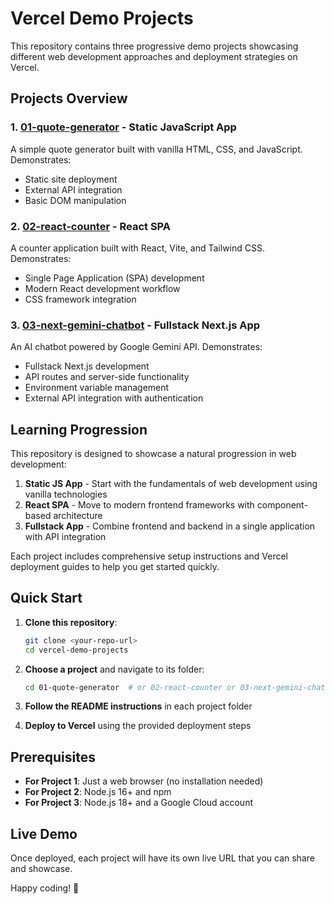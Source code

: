 # Vercel Demo Projects

This repository contains three progressive demo projects showcasing different web development approaches and deployment strategies on Vercel.

## Projects Overview

### 1. [01-quote-generator](./01-quote-generator/) - Static JavaScript App
A simple quote generator built with vanilla HTML, CSS, and JavaScript. Demonstrates:
- Static site deployment
- External API integration
- Basic DOM manipulation

### 2. [02-react-counter](./02-react-counter/) - React SPA
A counter application built with React, Vite, and Tailwind CSS. Demonstrates:
- Single Page Application (SPA) development
- Modern React development workflow
- CSS framework integration

### 3. [03-next-gemini-chatbot](./03-next-gemini-chatbot/) - Fullstack Next.js App
An AI chatbot powered by Google Gemini API. Demonstrates:
- Fullstack Next.js development
- API routes and server-side functionality
- Environment variable management
- External API integration with authentication

## Learning Progression

This repository is designed to showcase a natural progression in web development:

1. **Static JS App** - Start with the fundamentals of web development using vanilla technologies
2. **React SPA** - Move to modern frontend frameworks with component-based architecture
3. **Fullstack App** - Combine frontend and backend in a single application with API integration

Each project includes comprehensive setup instructions and Vercel deployment guides to help you get started quickly.

## Quick Start

1. **Clone this repository**:
   ```bash
   git clone <your-repo-url>
   cd vercel-demo-projects
   ```

2. **Choose a project** and navigate to its folder:
   ```bash
   cd 01-quote-generator  # or 02-react-counter or 03-next-gemini-chatbot
   ```

3. **Follow the README instructions** in each project folder

4. **Deploy to Vercel** using the provided deployment steps

## Prerequisites

- **For Project 1**: Just a web browser (no installation needed)
- **For Project 2**: Node.js 16+ and npm
- **For Project 3**: Node.js 18+ and a Google Cloud account

## Live Demo

Once deployed, each project will have its own live URL that you can share and showcase.

Happy coding! 🚀
